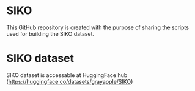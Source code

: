 # SIKO

This GitHub repository is created with the purpose of sharing the scripts used for building the SIKO dataset.


# SIKO dataset
SIKO dataset is accessable at HuggingFace hub (https://huggingface.co/datasets/grayapple/SIKO)

